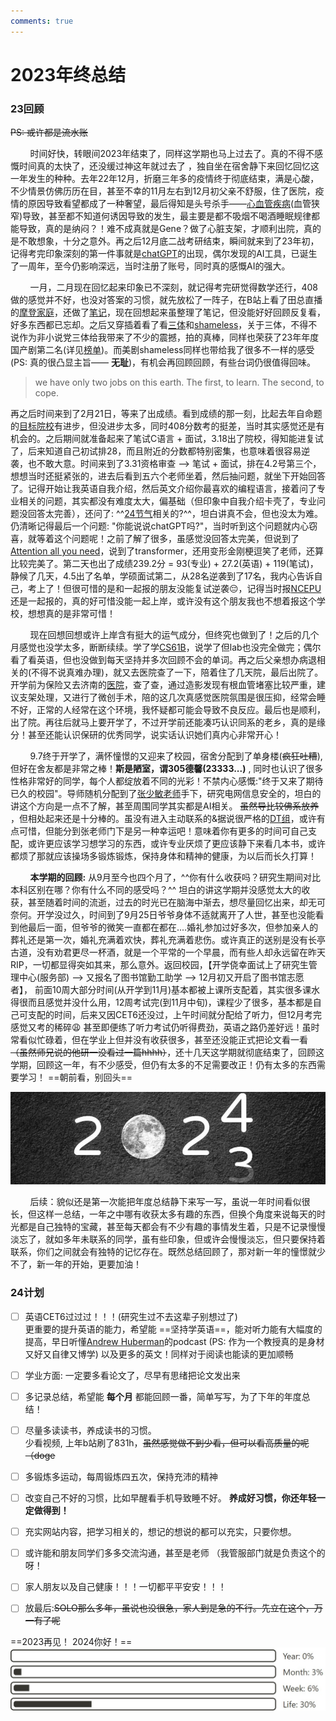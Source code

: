 ```yaml
---
comments: true
---
```


# 2023年终总结

### 23回顾
~~PS: 或许都是流水账~~

&nbsp; &nbsp; &nbsp; &nbsp; 时间好快，转眼间2023年结束了，同样这学期也马上过去了。真的不得不感慨时间真的太快了，还没缓过神这年就过去了 ，独自坐在宿舍静下来回忆回忆这一年发生的种种。去年22年12月，折磨三年多的疫情终于彻底结束，满是心酸，不少情景仿佛历历在目，甚至不幸的11月左右到12月初父亲不舒服，住了医院，疫情的原因导致看望都成了一种奢望，最后得知是头号杀手——[心血管疾病](https://www.who.int/zh/news-room/fact-sheets/detail/cardiovascular-diseases-(cvds))(血管狭窄)导致，甚至都不知道何诱因导致的发生，最主要是都不吸烟不喝酒睡眠规律都能导致，真的是纳闷？！难不成真就是Gene？做了心脏支架，才顺利出院，真的是不敢想象，十分之意外。再之后12月底二战考研结束，瞬间就来到了23年初，记得考完印象深刻的第一件事就是[chatGPT](https://chat.openai.com/chat)的出现，偶尔发现的AI工具，已诞生了一周年，至今仍影响深远，当时注册了账号，同时真的感慨AI的强大。

&nbsp; &nbsp; &nbsp; &nbsp; 一月，二月现在回忆起来印象已不深刻，就记得考完研觉得数学还行，408做的感觉并不好，也没对答案的习惯，就先放松了一阵子，在B站上看了田总直播的[摩登家庭](https://www.bilibili.com/video/BV1Gf4y1q7Pn/?spm_id_from=333.337.search-card.all.click)，还做了[笔记](https://www.bilibili.com/read/cv21052616/?spm_id_from=333.999.0.0&jump_opus=1)，现在回想起来虽整理了笔记，但没能好好回顾反复看，好多东西都已忘却。之后又穿插着看了看[三体](https://movie.douban.com/subject/26647087/)和[shameless](https://movie.douban.com/subject/34948243/?from=subject-page)，关于三体，不得不说作为非小说党三体给我带来了不少的震撼，拍的真棒，同样也荣获了23年年度国产剧第二名(详见[榜单](https://movie.douban.com/annual/2023/?fullscreen=1&source=movie_navigation))。而美剧shameless同样也带给我了很多不一样的感受(PS: 真的很凸显主旨—— **无耻**)，有机会再回顾回顾，有些台词仍很值得回味。
> we have only two jobs on this earth. The first, to learn. The second, to cope.

再之后时间来到了2月21日，等来了出成绩。看到成绩的那一刻，比起去年自命题的[目标院校](https://www.ccnu.edu.cn/)有进步，但没进步太多，同时408分数考的挺差，当时其实感觉还是有机会的。之后期间就准备起来了笔试C语言 + 面试，3.18出了院校，得知能进复试了，后来知道自己初试排28，而且附近的分数都特别密集，也意味着很容易逆袭，也不敢大意。时间来到了3.31资格审查 --> 笔试 + 面试，排在4.2号第三个，想想当时还挺紧张的，进去后看到五六个老师坐着，然后抽问题，就坐下开始回答了。记得开始让我英语自我介绍，然后英文介绍你最喜欢的编程语言，接着问了专业相关的问题，其实都没有难度太大，偏基础（但印象中自我介绍卡壳了，专业问题没回答太完善），还问了: ^^[24节气](https://www.hko.gov.hk/sc/gts/astronomy/Solar_Term.htm)相关的?^^，坦白讲真不会，但也没太为难。仍清晰记得最后一个问题: "你能说说chatGPT吗?"，当时听到这个问题就内心窃喜，就等着这个问题呢！之前了解了很多，虽感觉没回答太完美，但说到了[Attention all you need](https://arxiv.org/abs/1706.03762)，说到了transformer，还用变形金刚梗逗笑了老师，还算比较完美了。第二天也出了成绩239.2分 = 93(专业) + 27.2(英语) + 119(笔试)，静候了几天，4.5出了名单，学硕面试第二，从28名逆袭到了17名，我内心告诉自己，考上了！但很可惜的是和一起报的朋友没能复试逆袭😔，记得当时报[NCEPU](https://www.ncepu.edu.cn/)还是一起报的，真的好可惜没能一起上岸，或许没有这个朋友我也不想着报这个学校，想想真的是非常可惜！

&nbsp; &nbsp; &nbsp; &nbsp; 现在回想回想或许上岸含有挺大的运气成分，但终究也做到了！之后的几个月感觉也没学太多，断断续续。学了学[CS61B](https://sp21.datastructur.es/)，说学了但lab也没完全做完；偶尔看了看英语，但也没做到每天坚持并多次回顾不会的单词。再之后父亲想办病退相关的(不得不说真难办理)，就又去医院查了一下，陪着住了几天院，最后出院了。开学前为保险又去济南的[医院](https://baike.baidu.com/item/%E4%B8%AD%E5%9B%BD%E4%BA%BA%E6%B0%91%E8%A7%A3%E6%94%BE%E5%86%9B%E8%81%94%E5%8B%A4%E4%BF%9D%E9%9A%9C%E9%83%A8%E9%98%9F%E7%AC%AC%E4%B9%9D%E5%85%AD%E3%80%87%E5%8C%BB%E9%99%A2/59930940?fromtitle=%E6%B5%8E%E5%8D%97%E5%86%9B%E5%8C%BA%E6%80%BB%E5%8C%BB%E9%99%A2&fromid=3269086)，查了查，通过造影发现有根血管堵塞比较严重，建议支架处理，又进行了微创手术，陪的这几次真感觉医院氛围是很压抑，经常会睡不好，正常的人经常在这个环境，我怀疑都可能会导致不良反应。最后也是顺利，出了院。再往后就马上要开学了，不过开学前还能凑巧认识同系的老乡，真的是缘分！甚至还能认识保研的优秀同学，说实话认识她们真内心非常开心！

&nbsp; &nbsp; &nbsp; &nbsp; 9.7终于开学了，满怀憧憬的又迎来了校园，宿舍分配到了单身楼(~~疯狂吐糟~~),但好在舍友都是非常之棒！**斯是陋室，谓305德馨(23333...)** , 同时也认识了很多性格非常好的同学，每个人都绽放着不同的光彩！不禁内心感慨:"终于又来了期待已久的校园"。导师随机分配到了[张少敏老师](https://www.x-mol.com/university/faculty/89124)手下，研究电网信息安全的，坦白的讲这个方向是一点不了解，甚至周围同学其实都是AI相关。 ~~虽然导比较佛系放养~~ ，但相处起来还是十分棒的。虽没有进入主动联系的&据说很严格的[DT组](https://www.dreamtech.team/)，或许有点可惜，但能分到张老师门下是另一种幸运吧！意味着你有更多的时间可自己支配，或许更应该学习想学习的东西，或许专业厌烦了更应该静下来看几本书，或许都烦了那就应该操场多锻炼锻炼，保持身体和精神的健康，为以后而长久打算！

&nbsp; &nbsp; &nbsp; &nbsp;  **本学期的回顾:**  从9月至今也四个月了，^^你有什么收获吗？研究生期间对比本科区别在哪？你有什么不同的感受吗？^^ 坦白的讲这学期并没感觉太大的收获，甚至随着时间的流逝，过去的时光已在脑海中渐去，想尽量回忆出来，却无可奈何。开学没过久，时间到了9月25日爷爷身体不适就离开了人世，甚至也没能看到他最后一面，但爷爷的微笑一直都在都在....婚礼参加过好多次，但参加亲人的葬礼还是第一次，婚礼充满着欢快，葬礼充满着悲伤。或许真正的送别是没有长亭古道，没有劝君更尽一杯酒，就是一个平常的一个早晨，而有些人却永远留在昨天RIP，一切都显得突如其来，那么意外。返回校园，【开学侥幸面试上了研究生管理中心(服务部) -->  又报名了图书馆勤工助学 --> 12月初又开启了图书馆志愿者】，
前面10周大部分时间(从开学到11月)基本都被上课所支配着，其实很多课水得很而且感觉并没什么用，12周考试完(到11月中旬)，课程少了很多，基本都是自己可支配的时间，后来又因CET6还没过，上午时间就分配给了听力，但12月考完感觉又考的稀碎😩 甚至即便练了听力考试仍听得费劲，英语之路仍差好远！虽时常看似忙碌着，但在学业上但并没有收获很多，甚至还没能正式把论文看一看 ~~（虽然师兄说的他研一没看过一篇hhhh）~~，还十几天这学期就彻底结束了，回顾这学期，回顾这一年，有不少感受，但仍有太多的不足需要改正！仍有太多的东西需要学习！ ==朝前看，别回头==

![](./assets/Snipaste_2024-01-01_07-10-40.jpg)

&nbsp; &nbsp; &nbsp; &nbsp; 后续：貌似还是第一次能把年度总结静下来写一写，虽说一年时间看似很长，但这样一总结，一年之中哪有收获太多有趣的东西，但换个角度来说每天的时光都是自己独特的宝藏，甚至每天都会有不少有趣的事情发生着，只是不记录慢慢淡忘了，就如多年未联系的同学，虽有些印象，但或许会慢慢淡忘，但只要保持着联系，你们之间就会有独特的记忆存在。既然总结回顾了，那对新一年的憧憬就少不了，新一年的开始，更要加油！
### 24计划


- [ ] 英语CET6过过过！！！(研究生过不去这辈子别想过了) <br>
更重要的提升英语的能力，希望能 ==坚持学英语==，能对听力能有大幅度的提高，早日听懂[Andrew Huberman](https://www.youtube.com/@hubermanlab)的podcast (PS: 作为一个教授真的是身材又好又自律又博学) 以及更多的英文！同样对于阅读也能读的更加顺畅

- [ ] 学业方面: 一定要多看论文了，尽早有思绪把论文发出来

- [ ] 多记录总结，希望能 **每个月** 都能回顾一番，简单写写，为了下年的年度总结！

- [ ] 尽量多读读书，养成读书的习惯。 <br>少看视频, 上年b站刷了831h，~~虽然感觉做不到少看，但可以看高质量的呢（doge~~

- [ ] 多锻炼多运动，每周锻炼四五次，保持充沛的精神

- [ ] 改变自己不好的习惯，比如早醒看手机导致睡不好。 **养成好习惯，你还年轻一定做得到！**

- [ ] 充实网站内容，把学习相关的，想记的想说的都可以充实，只要你想。

- [ ] 或许能和朋友同学们多多交流沟通，甚至是老师 （我管服部门就是负责这个的呀！

- [ ] 家人朋友以及自己健康！！！一切都平平安安！！！

- [ ] 放最后:~~SOLO那么多年，虽说也没很急，家人到是急的不行。先立在这个，万一有了呢~~

==2023再见！ 2024你好！==
![](./assets/Snipaste_2024-01-01_10-50-07.jpg)